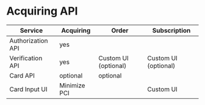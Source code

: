# Acquiring API

| Service           | Acquiring    | Order                | Subscription         |
|-------------------|--------------|----------------------|----------------------|
| Authorization API | yes          |                      |                      |
| Verification API  | yes          | Custom UI (optional) | Custom UI (optional) |
| Card API          | optional     | optional             |                      |
| Card Input UI     | Minimize PCI |                      | Custom UI            |